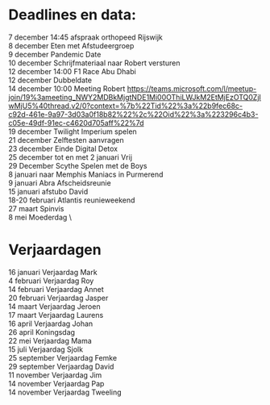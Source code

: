 # Deadlines en data:
7 december 14:45 afspraak orthopeed Rijswijk \
8 december Eten met Afstudeergroep \
9 december Pandemic Date \
10 december Schrijfmateriaal naar Robert versturen \
12 december 14:00 F1 Race Abu Dhabi \
12 december Dubbeldate \
14 december 10:00 Meeting Robert https://teams.microsoft.com/l/meetup-join/19%3ameeting_NWY2MDBkMjgtNDE1Mi00OThiLWJkM2EtMjEzOTQ0ZjIwMjU5%40thread.v2/0?context=%7b%22Tid%22%3a%22b9fec68c-c92d-461e-9a97-3d03a0f18b82%22%2c%22Oid%22%3a%223296c4b3-c05e-49df-91ec-c4620d705aff%22%7d \
19 december Twilight Imperium spelen \
21 december Zelftesten aanvragen \
23 december Einde Digital Detox \
25 december tot en met 2 januari Vrij \
29 December Scythe Spelen met de Boys \
8  januari naar Memphis Maniacs in Purmerend \
9  januari Abra Afscheidsreunie \
15 januari afstubo David \
18-20 februari Atlantis reunieweekend \
27 maart Spinvis \
8 mei Moederdag \


# Verjaardagen
16 januari Verjaardag Mark \
4  februari Verjaardag Roy \
14 februari Verjaardag Annet \
20 februari Verjaardag Jasper \
14 maart Verjaardag Jeroen \
17 maart Verjaardag Laurens \
16 april Verjaardag Johan \
26 april Koningsdag \
22 mei Verjaardag Mama \
15 juli Verjaardag Sjolk \
25 september Verjaardag Femke \
29 september Verjaardag David \
11 november Verjaardag Jim \
14 november Verjaardag Pap \
14 november Verjaardag Tweeling
